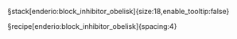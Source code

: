 §stack[enderio:block_inhibitor_obelisk]{size:18,enable_tooltip:false}

§recipe[enderio:block_inhibitor_obelisk]{spacing:4}